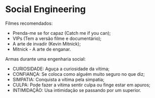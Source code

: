 # Social Engineering

Filmes recomendados:
- Prenda-me se for capaz (Catch me if you can);
- VIPs (Tem a versão filme e documentário);
- A arte de invadir (Kevin Mitnick);
- Mitnick - A arte de enganar.

Armas durante uma engenharia social:
- CURIOSIDADE: Aguça a curiosidade da vítima;
- CONFIANÇA: Se coloca como alguém muito seguro no que diz;
- SIMPATIA: Conquista a vítima pela simpatia;
- CULPA: Pode fazer a vítima sentir culpa ou finge estar em apuros;
- INTIMIDAÇÃO: Usa intimidação se passando por um superior.
